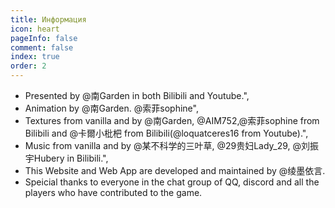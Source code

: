 ```yaml
---
title: Информация
icon: heart
pageInfo: false
comment: false
index: true
order: 2
---
```

- Presented by @南Garden in both Bilibili and Youtube.",
- Animation by @南Garden. @索菲sophine",
- Textures from vanilla and by @南Garden, @AIM752,@索菲sophine from Bilibili and @卡爾小枇杷 from Bilibili(@loquatceres16 from Youtube).",
- Music from vanilla and by @某不科学的三叶草, @29贵妇Lady_29, @刘振宇Hubery in Bilibili.",
- This Website and Web App are developed and maintained by @绫墨依言.
- Speicial thanks to everyone in the chat group of QQ, discord and all the players who have contributed to the game.
